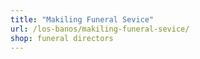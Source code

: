 ```yaml
---
title: "Makiling Funeral Sevice"
url: /los-banos/makiling-funeral-sevice/
shop: funeral directors
---
```

